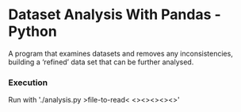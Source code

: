 # Dataset Analysis With Pandas - Python
A program that examines datasets and removes any inconsistencies, building a ‘refined’ data set that can be further analysed.

### Execution
Run with './analysis.py >file-to-read< <><><><><>'
